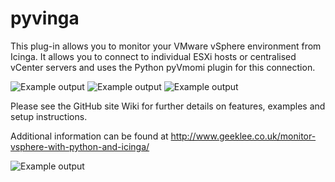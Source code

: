 pyvinga
=======

This plug-in allows you to monitor your VMware vSphere environment from Icinga. It allows you to connect to individual
ESXi hosts or centralised vCenter servers and uses the Python pyVmomi plugin for this connection.

<img src="http://geeklee.co.uk/github/pyvinga-demo1.png" alt="Example output">

<img src="http://geeklee.co.uk/github/pyvinga-demo2.png" alt="Example output">

<img src="http://geeklee.co.uk/github/pyvinga-demo3.png" alt="Example output">

Please see the GitHub site Wiki for further details on features, examples and setup instructions.

Additional information can be found at http://www.geeklee.co.uk/monitor-vsphere-with-python-and-icinga/

<img src="http://geeklee.co.uk/github/pyvinga-demo4.png" alt="Example output">
